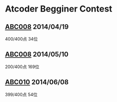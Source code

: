 # Atcoder Begginer Contest

## [ABC008](http://abc007.contest.atcoder.jp/) 2014/04/19
400/400点 34位

## [ABC008](http://abc008.contest.atcoder.jp/) 2014/05/10
200/400点 169位

## [ABC010](http://abc008.contest.atcoder.jp/) 2014/06/08
399/400点 54位
